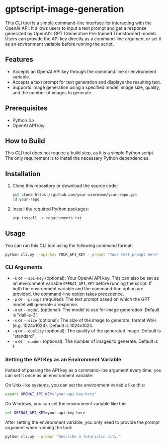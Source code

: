 # gptscript-image-generation

This CLI tool is a simple command-line interface for interacting with the OpenAI API. It allows users to input a text prompt and get a response generated by OpenAI's GPT (Generative Pre-trained Transformer) models. Users can provide the API key directly as a command-line argument or set it as an environment variable before running the script.

## Features

- Accepts an OpenAI API key through the command line or environment variable.
- Accepts a text prompt for text generation and displays the resulting text.
- Supports image generation using a specified model, image size, quality, and the number of images to generate.

## Prerequisites

- Python 3.x
- OpenAI API key

## How to Build

This CLI tool does not require a build step, as it is a simple Python script. The only requirement is to install the necessary Python dependencies.

## Installation

1. Clone this repository or download the source code:

    ```bash
    git clone https://github.com/your-username/your-repo.git
    cd your-repo
    ```

2. Install the required Python packages:

    ```bash
    pip install -r requirements.txt
    ```

## Usage

You can run this CLI tool using the following command format:

```bash
python cli.py --api-key YOUR_API_KEY --prompt "Your text prompt here" --model MODEL_NAME --size IMAGE_SIZE --quality IMAGE_QUALITY --number NUMBER_OF_IMAGES
```

### CLI Arguments

- `-k` or `--api-key` (optional): Your OpenAI API key. This can also be set as an environment variable `OPENAI_API_KEY` before running the script. If both the environment variable and the command-line option are provided, the command-line option takes precedence.
- `-p` or `--prompt` (required): The text prompt based on which the GPT model will generate a response.
- `-m` or `--model` (optional): The model to use for image generation. Default is "dall-e-3".
- `-s` or `--size` (optional): The size of the image to generate, format WxH (e.g. 1024x1024). Default is 1024x1024.
- `-q` or `--quality` (optional): The quality of the generated image. Default is "standard".
- `-n` or `--number` (optional): The number of images to generate. Default is 1.

### Setting the API Key as an Environment Variable

Instead of passing the API key as a command-line argument every time, you can set it once as an environment variable:

On Unix-like systems, you can set the environment variable like this:

```bash
export OPENAI_API_KEY="your-api-key-here"
```

On Windows, you can set the environment variable like this:

```cmd
set OPENAI_API_KEY=your-api-key-here
```

After setting the environment variable, you only need to provide the prompt argument when running the tool:

```bash
python cli.py --prompt "Describe a futuristic city."
```
